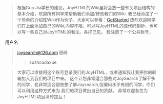 > 根据Guo Jia学长的建议，JoyHTML的Wiki里将会放一些有关项目结构的基本介绍，欢迎所有同学来帮助我们添加/修改我们的Wiki.
> 我已经添加了一个简单的介绍性Wiki作为例子，大家可以参看：[GetStarted](GetStarted.md)
> 热烈欢迎同学们在上面添加自己的Wiki,内容不限，可以写JoyHTML的源代码剖析，也可以写一些自己对JoyHTML的看法。各抒己见。
我注册了一个公共账号，

用户名
> joysearch@126.com
密码
> > suzhoudaxue


> 大家可以直接用这个账号登录我们的JoyHTML，或者通知我让我把你的邮箱加入到我们的项目中来。
这个计划非常适合那些对JoySearch了解不多的同学，也非常适合那些想了解Joysearch,但编码水平有限的同学，你们可以利用这种方式来为
> 我们的项目做出自己的贡献。
> 非常欢迎各位为JoyHTML项目填砖加瓦！